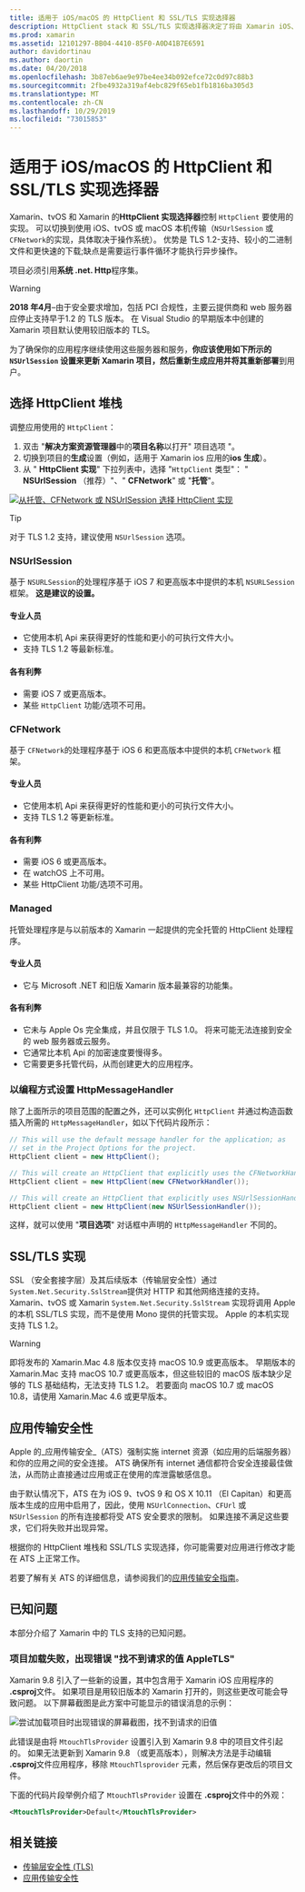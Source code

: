 ```yaml
---
title: 适用于 iOS/macOS 的 HttpClient 和 SSL/TLS 实现选择器
description: HttpClient stack 和 SSL/TLS 实现选择器决定了将由 Xamarin iOS、tvOS 或 macOS 应用使用的 HttpClient 和 SSL/TLS 实现。
ms.prod: xamarin
ms.assetid: 12101297-BB04-4410-85F0-A0D41B7E6591
author: davidortinau
ms.author: daortin
ms.date: 04/20/2018
ms.openlocfilehash: 3b87eb6ae9e97be4ee34b092efce72c0d97c88b3
ms.sourcegitcommit: 2fbe4932a319af4ebc829f65eb1fb1816ba305d3
ms.translationtype: MT
ms.contentlocale: zh-CN
ms.lasthandoff: 10/29/2019
ms.locfileid: "73015853"
---
```

# <a name="httpclient-and-ssltls-implementation-selector-for-iosmacos"></a>适用于 iOS/macOS 的 HttpClient 和 SSL/TLS 实现选择器

Xamarin、tvOS 和 Xamarin 的**HttpClient 实现选择器**控制 `HttpClient` 要使用的实现。 可以切换到使用 iOS、tvOS 或 macOS 本机传输（`NSUrlSession` 或 `CFNetwork`的实现，具体取决于操作系统）。 优势是 TLS 1.2-支持、较小的二进制文件和更快速的下载;缺点是需要运行事件循环才能执行异步操作。

项目必须引用**系统 .net. Http**程序集。

> [!WARNING]
> **2018 年4月**–由于安全要求增加，包括 PCI 合规性，主要云提供商和 web 服务器应停止支持早于1.2 的 TLS 版本。 在 Visual Studio 的早期版本中创建的 Xamarin 项目默认使用较旧版本的 TLS。
>
> 为了确保你的应用程序继续使用这些服务器和服务，**你应该使用如下所示的 `NSUrlSession` 设置来更新 Xamarin 项目，然后重新生成应用并将其重新部署**到用户。

## <a name="selecting-an-httpclient-stack"></a>选择 HttpClient 堆栈

调整应用使用的 `HttpClient`：

1. 双击 "**解决方案资源管理器**中的**项目名称**以打开" 项目选项 "。
2. 切换到项目的**生成**设置（例如，适用于 Xamarin ios 应用的**ios 生成**）。
3. 从 " **HttpClient 实现**" 下拉列表中，选择 "`HttpClient` 类型"： " **NSUrlSession** （推荐）"、" **CFNetwork**" 或 "**托管**"。

[![从托管、CFNetwork 或 NSUrlSession 选择 HttpClient 实现](http-stack-images/http-xs-sml.png)](http-stack-images/http-xs.png#lightbox)

> [!TIP]
> 对于 TLS 1.2 支持，建议使用 `NSUrlSession` 选项。

### <a name="nsurlsession"></a>NSUrlSession

基于 `NSURLSession`的处理程序基于 iOS 7 和更高版本中提供的本机 `NSURLSession` 框架。 
**这是建议的设置。**

#### <a name="pros"></a>专业人员

- 它使用本机 Api 来获得更好的性能和更小的可执行文件大小。
- 支持 TLS 1.2 等最新标准。

#### <a name="cons"></a>各有利弊

- 需要 iOS 7 或更高版本。
- 某些 `HttpClient` 功能/选项不可用。

### <a name="cfnetwork"></a>CFNetwork

基于 `CFNetwork`的处理程序基于 iOS 6 和更高版本中提供的本机 `CFNetwork` 框架。

#### <a name="pros"></a>专业人员

- 它使用本机 Api 来获得更好的性能和更小的可执行文件大小。
- 支持 TLS 1.2 等更新标准。

#### <a name="cons"></a>各有利弊

- 需要 iOS 6 或更高版本。
- 在 watchOS 上不可用。
- 某些 HttpClient 功能/选项不可用。

### <a name="managed"></a>Managed

托管处理程序是与以前版本的 Xamarin 一起提供的完全托管的 HttpClient 处理程序。

#### <a name="pros"></a>专业人员

- 它与 Microsoft .NET 和旧版 Xamarin 版本最兼容的功能集。

#### <a name="cons"></a>各有利弊

- 它未与 Apple Os 完全集成，并且仅限于 TLS 1.0。 将来可能无法连接到安全的 web 服务器或云服务。
- 它通常比本机 Api 的加密速度要慢得多。
- 它需要更多托管代码，从而创建更大的应用程序。

### <a name="programmatically-setting-the-httpmessagehandler"></a>以编程方式设置 HttpMessageHandler

除了上面所示的项目范围的配置之外，还可以实例化 `HttpClient` 并通过构造函数插入所需的 `HttpMessageHandler`，如以下代码片段所示：

```csharp
// This will use the default message handler for the application; as
// set in the Project Options for the project.
HttpClient client = new HttpClient();

// This will create an HttpClient that explicitly uses the CFNetworkHandler
HttpClient client = new HttpClient(new CFNetworkHandler());

// This will create an HttpClient that explicitly uses NSUrlSessionHandler
HttpClient client = new HttpClient(new NSUrlSessionHandler());
```

这样，就可以使用 "**项目选项**" 对话框中声明的 `HttpMessageHandler` 不同的。

## <a name="ssltls-implementation"></a>SSL/TLS 实现

SSL （安全套接字层）及其后续版本（传输层安全性）通过 `System.Net.Security.SslStream`提供对 HTTP 和其他网络连接的支持。 Xamarin、tvOS 或 Xamarin `System.Net.Security.SslStream` 实现将调用 Apple 的本机 SSL/TLS 实现，而不是使用 Mono 提供的托管实现。 Apple 的本机实现支持 TLS 1.2。

> [!WARNING]
> 即将发布的 Xamarin.Mac 4.8 版本仅支持 macOS 10.9 或更高版本。
> 早期版本的 Xamarin.Mac 支持 macOS 10.7 或更高版本，但这些较旧的 macOS 版本缺少足够的 TLS 基础结构，无法支持 TLS 1.2。 若要面向 macOS 10.7 或 macOS 10.8，请使用 Xamarin.Mac 4.6 或更早版本。

## <a name="app-transport-security"></a>应用传输安全性

Apple 的_应用传输安全_（ATS）强制实施 internet 资源（如应用的后端服务器）和你的应用之间的安全连接。 ATS 确保所有 internet 通信都符合安全连接最佳做法，从而防止直接通过应用或正在使用的库泄露敏感信息。

由于默认情况下，ATS 在为 iOS 9、tvOS 9 和 OS X 10.11 （El Capitan）和更高版本生成的应用中启用了，因此，使用 `NSUrlConnection`、`CFUrl` 或 `NSUrlSession` 的所有连接都将受 ATS 安全要求的限制。 如果连接不满足这些要求，它们将失败并出现异常。

根据你的 HttpClient 堆栈和 SSL/TLS 实现选择，你可能需要对应用进行修改才能在 ATS 上正常工作。

若要了解有关 ATS 的详细信息，请参阅我们的[应用传输安全指南](~/ios/app-fundamentals/ats.md)。

## <a name="known-issues"></a>已知问题

本部分介绍了 Xamarin 中的 TLS 支持的已知问题。

### <a name="project-failed-to-load-with-error-requested-value-appletls-wasnt-found"></a>项目加载失败，出现错误 "找不到请求的值 AppleTLS"

Xamarin 9.8 引入了一些新的设置，其中包含用于 Xamarin iOS 应用程序的 **.csproj**文件。 如果项目是用较旧版本的 Xamarin 打开的，则这些更改可能会导致问题。 以下屏幕截图是此方案中可能显示的错误消息的示例：

![尝试加载项目时出现错误的屏幕截图，找不到请求的旧值](http-stack-images/tlserror-xs.png)

此错误是由将 `MtouchTlsProvider` 设置引入到 Xamarin 9.8 中的项目文件引起的。 如果无法更新到 Xamarin 9.8 （或更高版本），则解决方法是手动编辑 **.csproj**文件应用程序，移除 `MtouchTlsprovider` 元素，然后保存更改后的项目文件。

下面的代码片段举例介绍了 `MtouchTlsProvider` 设置在 **.csproj**文件中的外观：

```xml
<MtouchTlsProvider>Default</MtouchTlsProvider>
```

## <a name="related-links"></a>相关链接

- [传输层安全性 (TLS)](~/cross-platform/app-fundamentals/transport-layer-security.md)
- [应用传输安全性](~/ios/app-fundamentals/ats.md)
